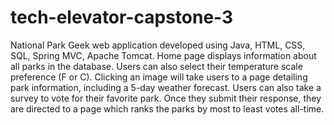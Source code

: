 # tech-elevator-capstone-3
National Park Geek web application developed using Java, HTML, CSS, SQL, Spring MVC, Apache Tomcat. Home page displays information about all parks in the database. Users can also select their temperature scale preference (F or C). Clicking an image will take users to a page detailing park information, including a 5-day weather forecast. Users can also take a survey to vote for their favorite park. Once they submit their response, they are directed to a page which ranks the parks by most to least votes all-time.
